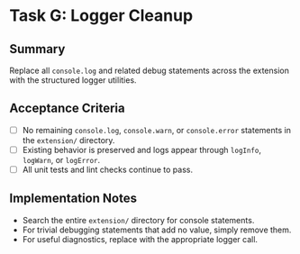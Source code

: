 # Task G: Logger Cleanup

## Summary
Replace all `console.log` and related debug statements across the extension with the structured logger utilities.

## Acceptance Criteria
- [ ] No remaining `console.log`, `console.warn`, or `console.error` statements in the `extension/` directory.
- [ ] Existing behavior is preserved and logs appear through `logInfo`, `logWarn`, or `logError`.
- [ ] All unit tests and lint checks continue to pass.

## Implementation Notes
- Search the entire `extension/` directory for console statements.
- For trivial debugging statements that add no value, simply remove them.
- For useful diagnostics, replace with the appropriate logger call.
